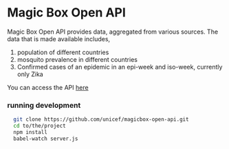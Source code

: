 # Magic Box Open API
Magic Box Open API provides data, aggregated from various sources. The data that is made available includes,
1. population of different countries
2. mosquito prevalence in different countries
3. Confirmed cases of an epidemic in an epi-week and iso-week, currently only Zika

You can access the API [here](http://mb-api.azurewebsites.net/docs/#/default)


### running development
```bash
  git clone https://github.com/unicef/magicbox-open-api.git
  cd to/the/project
  npm install
  babel-watch server.js
```
